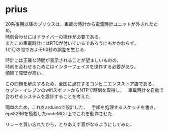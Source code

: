# prius

20系後期以降のプリウスは，車載の時計から電波時計ユニットが外されたため，  
時刻合わせにはドライバーの操作が必要である．  
またこの車載時計にはRTCが付いているであろうにもかかわらず，  
1か月の間でおよそ60秒の誤差を生じる．  

時計には正確な時間が表示されることが望ましいものの，  
時刻を合わせるためにはインターフェイスを操作する必要があり，  
煩雑で障壁が高い．  

この問題を解決するため，全国に点在するコンビニエンスストア店である，  
セブン・イレブンのwifiスポットからNTPで時刻を取得し，  
車載時計を自動で合わせるシステムを設計することを考えた．

簡単のため，これをarduinoで設計した．  
手順を処理するスケッチを書き，eps8266を搭載したnodeMCU上でこれを動作させた．  

リレーを買い忘れたから，とりあえず音がなるようにしてみた．  
